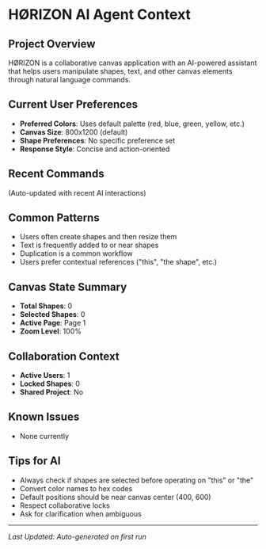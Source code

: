 # HØRIZON AI Agent Context

## Project Overview

HØRIZON is a collaborative canvas application with an AI-powered assistant that helps users manipulate shapes, text, and other canvas elements through natural language commands.

## Current User Preferences

- **Preferred Colors**: Uses default palette (red, blue, green, yellow, etc.)
- **Canvas Size**: 800x1200 (default)
- **Shape Preferences**: No specific preference set
- **Response Style**: Concise and action-oriented

## Recent Commands

(Auto-updated with recent AI interactions)

## Common Patterns

- Users often create shapes and then resize them
- Text is frequently added to or near shapes
- Duplication is a common workflow
- Users prefer contextual references ("this", "the shape", etc.)

## Canvas State Summary

- **Total Shapes**: 0
- **Selected Shapes**: 0
- **Active Page**: Page 1
- **Zoom Level**: 100%

## Collaboration Context

- **Active Users**: 1
- **Locked Shapes**: 0
- **Shared Project**: No

## Known Issues

- None currently

## Tips for AI

- Always check if shapes are selected before operating on "this" or "the"
- Convert color names to hex codes
- Default positions should be near canvas center (400, 600)
- Respect collaborative locks
- Ask for clarification when ambiguous

---

_Last Updated: Auto-generated on first run_

